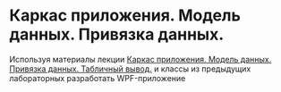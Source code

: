 # Каркас приложения. Модель данных. Привязка данных.

Используя материалы лекции [Каркас приложения. Модель данных. Привязка данных. Табличный вывод.](../articles/wpf_template.md) и классы из предыдущих лабораторных разработать WPF-приложение